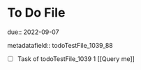 # To Do File

due:: 2022-09-07

metadatafield:: todoTestFile_1039_88

- [ ] Task of todoTestFile_1039 1 [[Query me]]
